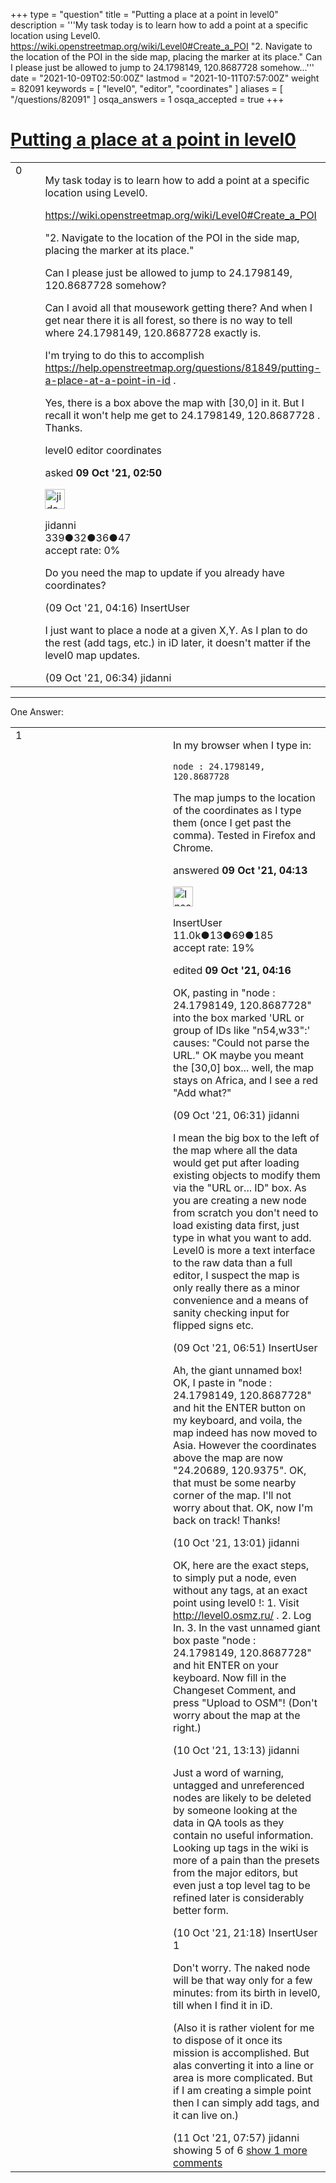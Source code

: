 +++
type = "question"
title = "Putting a place at a point in level0"
description = '''My task today is to learn how to add a point at a specific location using Level0. https://wiki.openstreetmap.org/wiki/Level0#Create_a_POI &quot;2. Navigate to the location of the POI in the side map, placing the marker at its place.&quot; Can I please just be allowed to jump to 24.1798149, 120.8687728 somehow...'''
date = "2021-10-09T02:50:00Z"
lastmod = "2021-10-11T07:57:00Z"
weight = 82091
keywords = [ "level0", "editor", "coordinates" ]
aliases = [ "/questions/82091" ]
osqa_answers = 1
osqa_accepted = true
+++

<div class="headNormal">

# [Putting a place at a point in level0](/questions/82091/putting-a-place-at-a-point-in-level0)

</div>

<div id="main-body">

<div id="askform">

<table id="question-table" style="width:100%;">
<colgroup>
<col style="width: 50%" />
<col style="width: 50%" />
</colgroup>
<tbody>
<tr>
<td style="width: 30px; vertical-align: top"><div class="vote-buttons">
<span id="post-82091-upvote" class="ajax-command post-vote up" rel="nofollow" title="I like this post (click again to cancel)"> </span>
<div id="post-82091-score" class="post-score" title="current number of votes">
0
</div>
<span id="post-82091-downvote" class="ajax-command post-vote down" rel="nofollow" title="I dont like this post (click again to cancel)"> </span> <span id="favorite-mark" class="ajax-command favorite-mark" rel="nofollow" title="mark/unmark this question as favorite (click again to cancel)"> </span>
<div id="favorite-count" class="favorite-count">
&#10;</div>
</div></td>
<td><div id="item-right">
<div class="question-body">
<p>My task today is to learn how to add a point at a specific location using Level0.</p>
<p><a href="https://wiki.openstreetmap.org/wiki/Level0#Create_a_POI">https://wiki.openstreetmap.org/wiki/Level0#Create_a_POI</a></p>
<p>"2. Navigate to the location of the POI in the side map, placing the marker at its place."</p>
<p>Can I please just be allowed to jump to 24.1798149, 120.8687728 somehow?</p>
<p>Can I avoid all that mousework getting there? And when I get near there it is all forest, so there is no way to tell where 24.1798149, 120.8687728 exactly is.</p>
<p>I'm trying to do this to accomplish <a href="/questions/81849/putting-a-place-at-a-point-in-id">https://help.openstreetmap.org/questions/81849/putting-a-place-at-a-point-in-id</a> .</p>
<p>Yes, there is a box above the map with [30,0] in it. But I recall it won't help me get to 24.1798149, 120.8687728 . Thanks.</p>
</div>
<div id="question-tags" class="tags-container tags">
<span class="post-tag tag-link-level0" rel="tag" title="see questions tagged &#39;level0&#39;">level0</span> <span class="post-tag tag-link-editor" rel="tag" title="see questions tagged &#39;editor&#39;">editor</span> <span class="post-tag tag-link-coordinates" rel="tag" title="see questions tagged &#39;coordinates&#39;">coordinates</span>
</div>
<div id="question-controls" class="post-controls">
&#10;</div>
<div class="post-update-info-container">
<div class="post-update-info post-update-info-user">
<p>asked <strong>09 Oct '21, 02:50</strong></p>
<img src="https://secure.gravatar.com/avatar/47edd1ee4d973c50bbe7991bb063d09d?s=32&amp;d=identicon&amp;r=g" class="gravatar" width="32" height="32" alt="jidanni&#39;s gravatar image" />
<p><span>jidanni</span><br />
<span class="score" title="339 reputation points">339</span><span title="32 badges"><span class="badge1">●</span><span class="badgecount">32</span></span><span title="36 badges"><span class="silver">●</span><span class="badgecount">36</span></span><span title="47 badges"><span class="bronze">●</span><span class="badgecount">47</span></span><br />
<span class="accept_rate" title="Rate of the user&#39;s accepted answers">accept rate:</span> <span title="jidanni has no accepted answers">0%</span></p>
</div>
</div>
<div id="comments-container-82091" class="comments-container">
<span id="82094"></span>
<div id="comment-82094" class="comment">
<div id="post-82094-score" class="comment-score">
&#10;</div>
<div class="comment-text">
<p>Do you need the map to update if you already have coordinates?</p>
</div>
<div id="comment-82094-info" class="comment-info">
<span class="comment-age">(09 Oct '21, 04:16)</span> <span class="comment-user userinfo">InsertUser</span>
</div>
</div>
<span id="82096"></span>
<div id="comment-82096" class="comment">
<div id="post-82096-score" class="comment-score">
&#10;</div>
<div class="comment-text">
<p>I just want to place a node at a given X,Y. As I plan to do the rest (add tags, etc.) in iD later, it doesn't matter if the level0 map updates.</p>
</div>
<div id="comment-82096-info" class="comment-info">
<span class="comment-age">(09 Oct '21, 06:34)</span> <span class="comment-user userinfo">jidanni</span>
</div>
</div>
</div>
<div id="comment-tools-82091" class="comment-tools">
&#10;</div>
<div class="clear">
&#10;</div>
<div id="comment-82091-form-container" class="comment-form-container">
&#10;</div>
<div class="clear">
&#10;</div>
</div></td>
</tr>
</tbody>
</table>

------------------------------------------------------------------------

<div class="tabBar">

<span id="sort-top"></span>

<div class="headQuestions">

One Answer:

</div>

</div>

<span id="82093"></span>

<div id="answer-container-82093" class="answer accepted-answer">

<table style="width:100%;">
<colgroup>
<col style="width: 50%" />
<col style="width: 50%" />
</colgroup>
<tbody>
<tr>
<td style="width: 30px; vertical-align: top"><div class="vote-buttons">
<span id="post-82093-upvote" class="ajax-command post-vote up" rel="nofollow" title="I like this post (click again to cancel)"> </span>
<div id="post-82093-score" class="post-score" title="current number of votes">
1
</div>
<span id="post-82093-downvote" class="ajax-command post-vote down" rel="nofollow" title="I dont like this post (click again to cancel)"> </span> <span class="accept-answer on" rel="nofollow" title="jidanni has selected this answer as the correct answer"> </span>
</div></td>
<td><div class="item-right">
<div class="answer-body">
<p>In my browser when I type in:</p>
<pre><code>node : 24.1798149, 120.8687728</code></pre>
<p>The map jumps to the location of the coordinates as I type them (once I get past the comma). Tested in Firefox and Chrome.</p>
</div>
<div class="answer-controls post-controls">
&#10;</div>
<div class="post-update-info-container">
<div class="post-update-info post-update-info-user">
<p>answered <strong>09 Oct '21, 04:13</strong></p>
<img src="https://secure.gravatar.com/avatar/ec8a0cf213f9797ad1c1ae2c28c2332d?s=32&amp;d=identicon&amp;r=g" class="gravatar" width="32" height="32" alt="InsertUser&#39;s gravatar image" />
<p><span>InsertUser</span><br />
<span class="score" title="11005 reputation points"><span>11.0k</span></span><span title="13 badges"><span class="badge1">●</span><span class="badgecount">13</span></span><span title="69 badges"><span class="silver">●</span><span class="badgecount">69</span></span><span title="185 badges"><span class="bronze">●</span><span class="badgecount">185</span></span><br />
<span class="accept_rate" title="Rate of the user&#39;s accepted answers">accept rate:</span> <span title="InsertUser has 73 accepted answers">19%</span></p>
</div>
<div class="post-update-info post-update-info-edited">
<p><span> edited <strong>09 Oct '21, 04:16</strong> </span></p>
</div>
</div>
<div id="comments-container-82093" class="comments-container">
<span id="82095"></span>
<div id="comment-82095" class="comment">
<div id="post-82095-score" class="comment-score">
&#10;</div>
<div class="comment-text">
<p>OK, pasting in "node : 24.1798149, 120.8687728" into the box marked 'URL or group of IDs like "n54,w33":' causes: "Could not parse the URL." OK maybe you meant the [30,0] box... well, the map stays on Africa, and I see a red "Add what?"</p>
</div>
<div id="comment-82095-info" class="comment-info">
<span class="comment-age">(09 Oct '21, 06:31)</span> <span class="comment-user userinfo">jidanni</span>
</div>
</div>
<span id="82097"></span>
<div id="comment-82097" class="comment">
<div id="post-82097-score" class="comment-score">
&#10;</div>
<div class="comment-text">
<p>I mean the big box to the left of the map where all the data would get put after loading existing objects to modify them via the "URL or... ID" box. As you are creating a new node from scratch you don't need to load existing data first, just type in what you want to add. Level0 is more a text interface to the raw data than a full editor, I suspect the map is only really there as a minor convenience and a means of sanity checking input for flipped signs etc.</p>
</div>
<div id="comment-82097-info" class="comment-info">
<span class="comment-age">(09 Oct '21, 06:51)</span> <span class="comment-user userinfo">InsertUser</span>
</div>
</div>
<span id="82105"></span>
<div id="comment-82105" class="comment">
<div id="post-82105-score" class="comment-score">
&#10;</div>
<div class="comment-text">
<p>Ah, the giant unnamed box! OK, I paste in "node : 24.1798149, 120.8687728" and hit the ENTER button on my keyboard, and voila, the map indeed has now moved to Asia. However the coordinates above the map are now "24.20689, 120.9375". OK, that must be some nearby corner of the map. I'll not worry about that. OK, now I'm back on track! Thanks!</p>
</div>
<div id="comment-82105-info" class="comment-info">
<span class="comment-age">(10 Oct '21, 13:01)</span> <span class="comment-user userinfo">jidanni</span>
</div>
</div>
<span id="82106"></span>
<div id="comment-82106" class="comment">
<div id="post-82106-score" class="comment-score">
&#10;</div>
<div class="comment-text">
<p>OK, here are the exact steps, to simply put a node, even without any tags, at an exact point using level0 !: 1. Visit <a href="http://level0.osmz.ru/">http://level0.osmz.ru/</a> . 2. Log In. 3. In the vast unnamed giant box paste "node : 24.1798149, 120.8687728" and hit ENTER on your keyboard. Now fill in the Changeset Comment, and press "Upload to OSM"! (Don't worry about the map at the right.)</p>
</div>
<div id="comment-82106-info" class="comment-info">
<span class="comment-age">(10 Oct '21, 13:13)</span> <span class="comment-user userinfo">jidanni</span>
</div>
</div>
<span id="82110"></span>
<div id="comment-82110" class="comment not_top_scorer">
<div id="post-82110-score" class="comment-score">
&#10;</div>
<div class="comment-text">
<p>Just a word of warning, untagged and unreferenced nodes are likely to be deleted by someone looking at the data in QA tools as they contain no useful information. Looking up tags in the wiki is more of a pain than the presets from the major editors, but even just a top level tag to be refined later is considerably better form.</p>
</div>
<div id="comment-82110-info" class="comment-info">
<span class="comment-age">(10 Oct '21, 21:18)</span> <span class="comment-user userinfo">InsertUser</span>
</div>
</div>
<span id="82117"></span>
<div id="comment-82117" class="comment">
<div id="post-82117-score" class="comment-score">
1
</div>
<div class="comment-text">
<p>Don't worry. The naked node will be that way only for a few minutes: from its birth in level0, till when I find it in iD.</p>
<p>(Also it is rather violent for me to dispose of it once its mission is accomplished. But alas converting it into a line or area is more complicated. But if I am creating a simple point then I can simply add tags, and it can live on.)</p>
</div>
<div id="comment-82117-info" class="comment-info">
<span class="comment-age">(11 Oct '21, 07:57)</span> <span class="comment-user userinfo">jidanni</span>
</div>
</div>
</div>
<div id="comment-tools-82093" class="comment-tools">
<span class="comments-showing"> showing 5 of 6 </span> <a href="#" class="show-all-comments-link">show 1 more comments</a>
</div>
<div class="clear">
&#10;</div>
<div id="comment-82093-form-container" class="comment-form-container">
&#10;</div>
<div class="clear">
&#10;</div>
</div></td>
</tr>
</tbody>
</table>

</div>

<div class="paginator-container-left">

</div>

</div>

</div>

